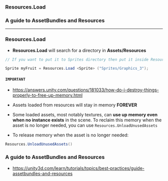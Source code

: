 
### Resources.Load
### A guide to AssetBundles and Resources

------------------------------------------------

### Resources.Load

* **Resources.Load** will search for a directory in **Assets/Resources**

```c#
// If you want to put it to Sprites directory then put it inside Resources (ex. Assets/Resources/Sprites).

Sprite myFruit = Resources.Load <Sprite> ("Sprites/Graphics_3");
```

#### `IMPORTANT`
* https://answers.unity.com/questions/181033/how-do-i-destroy-things-properly-to-free-up-memory.html
* Assets loaded from resources will stay in memory **FOREVER**
* Some loaded assets, most notably textures, can **use up memory even when no instance exists** in the scene. To reclaim this memory when the asset is no longer needed, you can use `Resources.UnloadUnusedAssets`
  
* To release memory when the asset is no longer needed:
  
```c#
Resources.UnloadUnusedAssets() 
```
### A guide to AssetBundles and Resources

* https://unity3d.com/learn/tutorials/topics/best-practices/guide-assetbundles-and-resources
